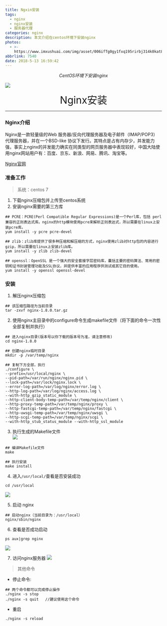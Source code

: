 ```yaml
---
title: Ngxin安装
tags: 
  - nginx
  - nginx安装
  - 服务器代理
categories: nginx
description: 本文介绍在centos环境下安装nginx
photos:
  - >-
    https://www.imxushuai.com/img/asset/006ifTg0gy1fxq195rirbj314k0kat8k.jpg
abbrlink: 7540
date: 2018-5-13 16:59:42
---
```


<center><i>CentOS环境下安装nginx</i></center>

![](https://www.imxushuai.com/img/asset/006ifTg0gy1fxq195rirbj314k0kat8k.jpg)

<!-- more -->

<center><font size="6px">Nginx安装</font></center>

---
### Nginx介绍
Nginx是一款轻量级的Web 服务器/反向代理服务器及电子邮件（IMAP/POP3）代理服务器，并在一个BSD-like 协议下发行。其特点是占有内存少，并发能力强，事实上nginx的并发能力确实在同类型的网页服务器中表现较好，中国大陆使用nginx网站用户有：百度、京东、新浪、网易、腾讯、淘宝等。   

[Nginx官网](https://nginx.org/)

### 准备工作
> 系统：centos 7

1. 下载nginx压缩包并上传至centos系统
2. 安装nginx需要的第三方库
```shell
## PCRE：PCRE(Perl Compatible Regular Expressions)是一个Perl库，包括 perl 兼容的正则表达式库。nginx的http模块使用pcre来解析正则表达式，所以需要在linux上安装pcre库。
yum install -y pcre pcre-devel

## zlib：zlib库提供了很多种压缩和解压缩的方式，nginx使用zlib对http包的内容进行gzip，所以需要在linux上安装zlib库。
yum install -y zlib zlib-devel

## openssl：OpenSSL 是一个强大的安全套接字层密码库，囊括主要的密码算法、常用的密钥和证书封装管理功能及SSL协议，并提供丰富的应用程序供测试或其它目的使用。
yum install -y openssl openssl-devel
```

### 安装

1. 解压nginx压缩包
```shell
## 该压缩包路径为当前目录
tar -zxvf nginx-1.8.0.tar.gz
```

2. 使用nginx主目录中的configure命令生成makefile文件（将下面的命令一次性全部复制并执行）
```shell
## 进入nginx目录(版本号以你下载的版本号为准，请注意修改)
cd nginx-1.8.0

## 创建nginx临时目录
mkdir -p /var/temp/nginx

## 复制下方全部，执行
./configure \
--prefix=/usr/local/nginx \
--pid-path=/var/run/nginx/nginx.pid \
--lock-path=/var/lock/nginx.lock \
--error-log-path=/var/log/nginx/error.log \
--http-log-path=/var/log/nginx/access.log \
--with-http_gzip_static_module \
--http-client-body-temp-path=/var/temp/nginx/client \
--http-proxy-temp-path=/var/temp/nginx/proxy \
--http-fastcgi-temp-path=/var/temp/nginx/fastcgi \
--http-uwsgi-temp-path=/var/temp/nginx/uwsgi \
--http-scgi-temp-path=/var/temp/nginx/scgi \
--with-http_stub_status_module --with-http_ssl_module
```

3. 执行生成的Makefile文件   
![](https://www.imxushuai.com/img/asset/006ifTg0gy1fxmray6fy8j30q402nglr.jpg)
```shell
## 编译Makefile文件
make

## 执行安装
make install
```

4. 进入`/usr/local/`查看是否安装成功
```shell
cd /usr/local
```
![](https://www.imxushuai.com/img/asset/006ifTg0gy1fxmrbpo0pmj30um02gdfw.jpg)

5. 启动 nginx
```shell
## 启动nginx（当前目录为：/usr/local）
nginx/sbin/nginx
```

6. 查看是否成功启动
```shell
ps aux|grep nginx
```
![](https://www.imxushuai.com/img/asset/006ifTg0gy1fxmrbpwbgcj311d034dg4.jpg)

7. 访问nginx服务器
![](https://www.imxushuai.com/img/asset/006ifTg0gy1fxmrbq1202j30wo0dqaas.jpg)

> 其他命令   
 
- 停止命令:  

```shell
## 两个命令都可以完成停止操作
./nginx -s stop   
./nginx -s quit   //建议使用这个命令
```

- 重启

```shell
./nginx -s reload
```
